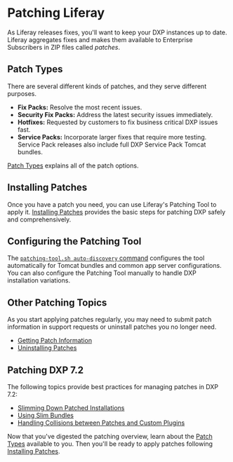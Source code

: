# Patching Liferay

As Liferay releases fixes, you'll want to keep your DXP instances up to date. Liferay aggregates fixes and makes them available to Enterprise Subscribers in ZIP files called _patches_.

## Patch Types

There are several different kinds of patches, and they serve different purposes.

* **Fix Packs:** Resolve the most recent issues.
* **Security Fix Packs:** Address the latest security issues immediately.
* **Hotfixes:** Requested by customers to fix business critical DXP issues fast.
* **Service Packs:** Incorporate larger fixes that require more testing. Service Pack releases also include full DXP Service Pack Tomcat bundles.

[Patch Types](./understanding-patch-types) explains all of the patch options.

## Installing Patches

Once you have a patch you need, you can use Liferay's Patching Tool to apply it. [Installing Patches](./installing-patches.md) provides the basic steps for patching DXP safely and comprehensively.

## Configuring the Patching Tool

The [`patching-tool.sh auto-discovery` command](./configuring-the-patching-tool.md) configures the tool automatically for Tomcat bundles and common app server configurations. You can also configure the Patching Tool manually to handle DXP installation variations.

## Other Patching Topics

As you start applying patches regularly, you may need to submit patch information in support requests or uninstall patches you no longer need.

* [Getting Patch Information](./getting-patch-information.md)
* [Uninstalling Patches](./uninstalling-patches.md)

## Patching DXP 7.2 

The following topics provide best practices for managing patches in DXP 7.2:

* [Slimming Down Patched Installations](./advanced-patching-for-dxp-7-2/slimming-down-patched-installations.md)
* [Using Slim Bundles](./advanced-patching-for-dxp-7-2/using-slim-bundles.md)
* [Handling Collisions between Patches and Custom Plugins](./advanced-patching-for-dxp-7-2/custom-code-and-patch-compatibility.md)

Now that you've digested the patching overview, learn about the [Patch Types](./understanding-patch-types.md) available to you. Then you'll be ready to apply patches following [Installing Patches](./installing-patches.md).